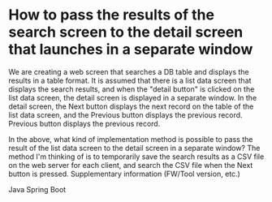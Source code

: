 
# How to pass the results of the search screen to the detail screen that launches in a separate window

We are creating a web screen that searches a DB table and displays the results in a table format.
It is assumed that there is a list data screen that displays the search results, and when the "detail button" is clicked on the list data screen, the detail screen is displayed in a separate window.
In the detail screen, the Next button displays the next record on the table of the list data screen, and the Previous button displays the previous record.
Previous button displays the previous record.

In the above, what kind of implementation method is possible to pass the result of the list data screen to the detail screen in a separate window?
The method I'm thinking of is to temporarily save the search results as a CSV file on the web server for each client, and search the CSV file when the Next button is pressed.
Supplementary information (FW/Tool version, etc.)

Java
Spring Boot


        